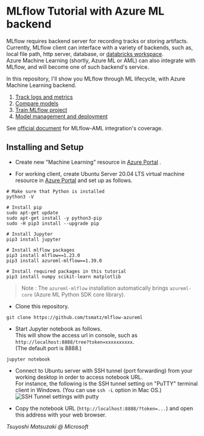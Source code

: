# MLflow Tutorial with Azure ML backend

MLflow requires backend server for recording tracks or storing artifacts. Currently, MLflow client can interface with a variety of backends, such as, local file path, http server, database, or [databricks workspace](https://tsmatz.github.io/azure-databricks-exercise/exercise10-mlflow.html).<br>
Azure Machine Learning (shortly, Azure ML or AML) can also integrate with MLflow, and will become one of such backend's service.

In this repository, I'll show you MLflow through ML lifecycle, with Azure Machine Learning backend.

1. [Track logs and metrics](./01_track_logs.ipynb)
2. [Compare models](./02_compare_models.ipynb)
3. [Train MLflow project](./03_run_mlflow_project.ipynb)
4. [Model management and deployment](./04_model_deploy.ipynb)

See [official document](https://docs.microsoft.com/en-us/azure/machine-learning/concept-mlflow#compare-mlflow-and-azure-machine-learning-clients) for MLflow-AML integration's coverage.

## Installing and Setup

- Create new "Machine Learning" resource in [Azure Portal](https://portal.azure.com/) .

- For working client, create Ubuntu Server 20.04 LTS virtual machine resource in [Azure Portal](https://portal.azure.com/) and set up as follows.

```
# Make sure that Python is installed
python3 -V

# Install pip
sudo apt-get update
sudo apt-get install -y python3-pip
sudo -H pip3 install --upgrade pip

# Install Jupyter
pip3 install jupyter

# Install mlflow packages
pip3 install mlflow==1.23.0
pip3 install azureml-mlflow==1.39.0

# Install required packages in this tutorial
pip3 install numpy scikit-learn matplotlib
````

> Note : The ```azureml-mlflow``` installation automatically brings ```azureml-core``` (Azure ML Python SDK core library).

- Clone this repository.

```
git clone https://github.com/tsmatz/mlflow-azureml
```

- Start Jupyter notebook as follows.<br>
  This will show the access url in console, such as ```http://localhost:8888/tree?token=xxxxxxxxxx```.<br>
  (The default port is 8888.)

```
jupyter notebook
```

- Connect to Ubuntu server with SSH tunnel (port forwarding) from your working desktop in order to access notebook URL.<br>
  For instance, the following is the SSH tunnel setting on "PuTTY" terminal client in Windows. (You can use ```ssh -L``` option in Mac OS.)<br>
  ![SSH Tunnel settings with putty](https://tsmatz.github.io/images/github/azure-ml-tensorflow-complete-sample/20191225_SSH_Tunnel.jpg)

- Copy the notebook URL (```http://localhost:8888/?token=...```) and open this address with your web browser.

*Tsuyoshi Matsuzaki @ Microsoft*
